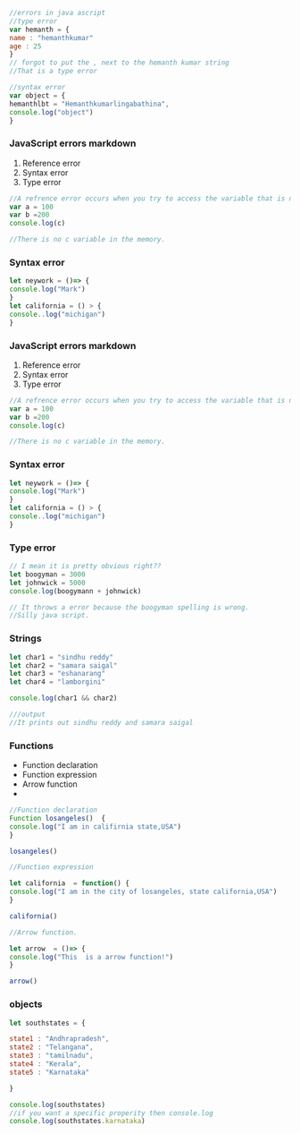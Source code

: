```js
//errors in java ascript
//type error
var hemanth = {
name : "hemanthkumar"
age : 25
}
// forgot to put the , next to the hemanth kumar string
//That is a type error

```

```js
//syntax error
var object = {
hemanthlbt = "Hemanthkumarlingabathina",
console.log("object")
}
```

### JavaScript errors markdown
1. Reference error
2. Syntax error
3. Type error

```js
//A refrence error occurs when you try to access the variable that is not in the memory.
var a = 100
var b =200
console.log(c)

//There is no c variable in the memory.
```

### Syntax error
```js
let neywork = ()=> {
console.log("Mark")
}
let california = () > {
console..log("michigan")
}
```
### JavaScript errors markdown
1. Reference error
2. Syntax error
3. Type error

```js
//A refrence error occurs when you try to access the variable that is not in the memory.
var a = 100
var b =200
console.log(c)

//There is no c variable in the memory.
```

### Syntax error
```js
let neywork = ()=> {
console.log("Mark")
}
let california = () > {
console..log("michigan")
}
```

### Type error
```js
// I mean it is pretty obvious right??
let boogyman = 3000
let johnwick = 5000
console.log(boogymann + johnwick)

// It throws a error because the boogyman spelling is wrong.
//Silly java script.
```
### Strings

```js
let char1 = "sindhu reddy"
let char2 = "samara saigal"
let char3 = "eshanarang"
let char4 = "lamborgini"

console.log(char1 && char2)

///output
//It prints out sindhu reddy and samara saigal
```

### Functions
- Function declaration
- Function expression
- Arrow function
- 
```js
//Function declaration
Function losangeles()  {
console.log("I am in califirnia state,USA")
}

losangeles()

//Function expression

let california  = function() {
console.log("I am in the city of losangeles, state california,USA")
}

california()

//Arrow function.

let arrow  = ()=> {
console.log("This  is a arrow function!")
}

arrow()

```

### objects

```js
let southstates = {

state1 : "Andhrapradesh",
state2 : "Telangana",
state3 : "tamilnadu",
state4 : "Kerala",
state5 : "Karnataka"

}

console.log(southstates)
//if you want a specific properity then console.log
console.log(southstates.karnataka)
```
